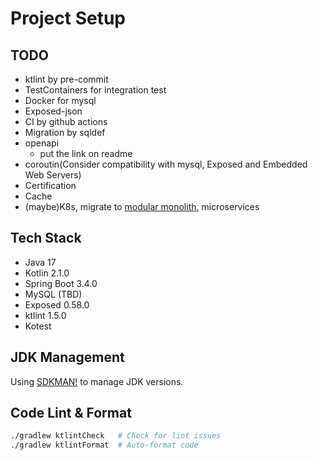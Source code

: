 # Project Setup

## TODO
- ktlint by pre-commit
- TestContainers for integration test
- Docker for mysql
- Exposed-json
- CI by github actions
- Migration by sqldef
- openapi
  - put the link on readme
- coroutin(Consider compatibility with mysql, Exposed and Embedded Web Servers)
- Certification
- Cache
- (maybe)K8s, migrate to [modular monolith](https://r-kaga.com/blog/what-is-modular-monolith), microservices

## Tech Stack
- Java 17  
- Kotlin 2.1.0  
- Spring Boot 3.4.0  
- MySQL (TBD)  
- Exposed 0.58.0  
- ktlint 1.5.0  
- Kotest  

## JDK Management
Using [SDKMAN!](https://sdkman.io/) to manage JDK versions.

## Code Lint & Format
```bash
./gradlew ktlintCheck   # Check for lint issues
./gradlew ktlintFormat  # Auto-format code
